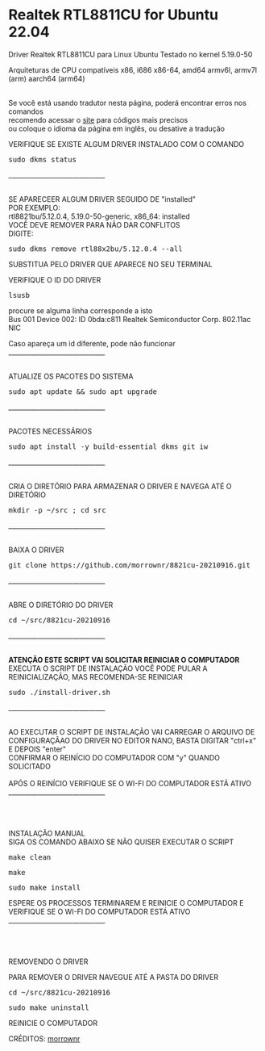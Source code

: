 # Realtek RTL8811CU for Ubuntu 22.04
Driver Realtek RTL8811CU para Linux Ubuntu
Testado no kernel 5.19.0-50



Arquiteturas de  CPU compatíveis
x86, i686
x86-64, amd64
armv6l, armv7l (arm)
aarch64 (arm64)



<br>
Se você está usando tradutor nesta página, poderá encontrar erros nos comandos <br>
recomendo acessar o <a href="https://meu-ip.ddns.net/posts/RealtekRTL8811CU.php">site</a> para códigos mais precisos <br>
ou coloque o idioma da página em inglês, ou desative a tradução

VERIFIQUE SE EXISTE ALGUM DRIVER INSTALADO COM O COMANDO
<pre>sudo dkms status</pre>______________________________<br><br>

SE APARECEER ALGUM DRIVER SEGUIDO DE "installed" <br>
POR EXEMPLO: <br>
<span>rtl8821bu/5.12.0.4, 5.19.0-50-generic, x86_64: installed</span> <br>
VOCÊ DEVE REMOVER PARA NÃO DAR CONFLITOS <br>
DIGITE: <br>
<pre>sudo dkms remove rtl88x2bu/5.12.0.4 --all</pre>

SUBSTITUA PELO DRIVER QUE APARECE NO SEU TERMINAL <br>


VERIFIQUE O ID DO DRIVER
<pre>lsusb</pre>

procure se alguma linha corresponde a isto <br>
<span>Bus 001 Device 002: ID 0bda:c811 Realtek Semiconductor Corp. 802.11ac NIC</span> <br>

Caso apareça um id diferente, pode não funcionar <br> ______________________________<br><br>

  
    
ATUALIZE OS PACOTES DO SISTEMA
<pre>sudo apt update && sudo apt upgrade</pre>______________________________<br><br>


PACOTES NECESSÁRIOS
<pre>sudo apt install -y build-essential dkms git iw</pre>______________________________<br><br>


CRIA O DIRETÓRIO PARA ARMAZENAR O DRIVER E NAVEGA ATÉ O DIRETÓRIO
<pre>mkdir -p ~/src ; cd src</pre>______________________________<br><br>


BAIXA O DRIVER
<pre>git clone https://github.com/morrownr/8821cu-20210916.git</pre>______________________________<br><br>


ABRE O DIRETÓRIO DO DRIVER
<pre>cd ~/src/8821cu-20210916</pre>______________________________<br><br>



<span><b>ATENÇÃO ESTE SCRIPT VAI SOLICITAR REINICIAR O COMPUTADOR</b></span><br>
EXECUTA O SCRIPT DE INSTALAÇÃO
VOCÊ PODE PULAR A REINICIALIZAÇÃO, MAS RECOMENDA-SE REINICIAR
<pre>sudo ./install-driver.sh</pre> ______________________________<br><br>


AO EXECUTAR O SCRIPT DE INSTALAÇÃO VAI CARREGAR O ARQUIVO DE CONFIGURAÇÃAO DO DRIVER NO EDITOR NANO, BASTA DIGITAR "ctrl+x" E DEPOIS "enter"<br>
CONFIRMAR O REINÍCIO DO COMPUTADOR COM "y" QUANDO SOLICITADO <br><br>APÓS O REINÍCIO VERIFIQUE SE O WI-FI DO COMPUTADOR ESTÁ ATIVO <br>______________________________<br><br>

<br><br>
<span>INSTALAÇÃO MANUAL</span> <br>
SIGA OS COMANDO ABAIXO SE NÃO QUISER EXECUTAR O SCRIPT

<pre>make clean</pre>
<pre>make</pre>
<pre>sudo make install</pre>

ESPERE OS PROCESSOS TERMINAREM E REINICIE O COMPUTADOR E VERIFIQUE SE O WI-FI DO COMPUTADOR ESTÁ ATIVO<br>______________________________<br><br>
<br><br>

<span>REMOVENDO O DRIVER</span><br>


PARA REMOVER O DRIVER NAVEGUE ATÉ A PASTA DO DRIVER
<pre>cd ~/src/8821cu-20210916</pre>
<pre>sudo make uninstall</pre>



REINICIE O COMPUTADOR

</div>

<p>
    CRÉDITOS: <a href="https://github.com/morrownr/8821cu-20210916">morrownr</a>
</p>
